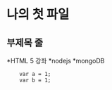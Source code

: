 나의 첫 파일
==============

부제목 줄
--------------

*HTML 5 강좌
*nodejs
*mongoDB

```
	var a = 1;
	var b = 1;
```